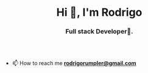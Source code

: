 <h1 align="center">Hi 👋, I'm Rodrigo</h1>
<h3 align="center">Full stack Developer🌟.</h3>

<br>


<br>

- 📫 How to reach me **rodrigorumpler@gmail.com**
